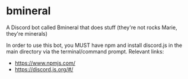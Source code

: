 # bmineral
A Discord bot called Bmineral that does stuff (they're not rocks Marie, they're minerals)

In order to use this bot, you MUST have npm and install discord.js in the main directory via the terminal/command prompt. 
Relevant links: 
- https://www.npmjs.com/
- https://discord.js.org/#/

